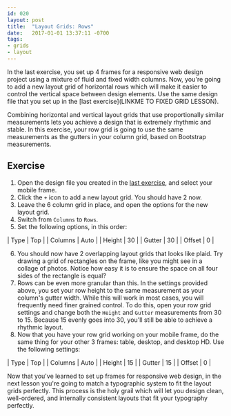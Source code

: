 ```yaml
---
id: 020
layout: post
title:  "Layout Grids: Rows"
date:   2017-01-01 13:37:11 -0700
tags:
- grids
- layout
---
```

In the last exercise, you set up 4 frames for a responsive web design project using a mixture of fluid and fixed width columns. Now, you're going to add a new layout grid of horizontal rows which will make it easier to control the vertical space between design elements. Use the same design file that you set up in the [last exercise](LINKME TO FIXED GRID LESSON).

Combining horizontal and vertical layout grids that use proportionally similar measurements lets you achieve a design that is extremely rhythmic and stable. In this exercise, your row grid is going to use the same measurements as the gutters in your column grid, based on Bootstrap measurements.

<!--more-->
## Exercise

1. Open the design file you created in the [last exercise](LINKME), and select your mobile frame.
2. Click the `+` icon to add a new layout grid. You should have 2 now.
3. Leave the 6 column grid in place, and open the options for the new layout grid.
4. Switch from `Columns` to `Rows`.
5. Set the following options, in this order:

| Type | Top |
| Columns | Auto |
| Height | 30 |
| Gutter | 30 |
| Offset | 0 |

6. You should now have 2 overlapping layout grids that looks like plaid. Try drawing a grid of rectangles on the frame, like you might see in a collage of photos. Notice how easy it is to ensure the space on all four sides of the rectangle is equal?
7. Rows can be even more granular than this. In the settings provided above, you set your row height to the same measurement as your column's gutter width. While this will work in most cases, you will frequently need finer grained control. To do this, open your row grid settings and change both the `Height` and `Gutter` measurements from 30 to 15. Because 15 evenly goes into 30, you'll still be able to achieve a rhythmic layout.
8. Now that you have your row grid working on your mobile frame, do the same thing for your other 3 frames: table, desktop, and desktop HD. Use the following settings:

| Type | Top |
| Columns | Auto |
| Height | 15 |
| Gutter | 15 |
| Offset | 0 |

Now that you've learned to set up frames for responsive web design, in the next lesson you're going to match a typographic system to fit the layout grids perfectly. This process is the holy grail which will let you design clean, well-ordered, and internally consistent layouts that fit your typography perfectly.
